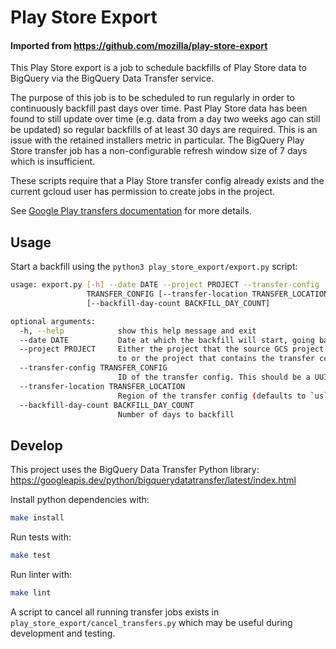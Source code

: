 # Play Store Export

#### Imported from https://github.com/mozilla/play-store-export

This Play Store export is a job to schedule backfills of Play Store data to BigQuery via the BigQuery Data Transfer service.

The purpose of this job is to be scheduled to run regularly in order to continuously backfill past days over time.
Past Play Store data has been found to still update over time (e.g. data from a day two weeks ago can still be updated)
so regular backfills of at least 30 days are required.
This is an issue with the retained installers metric in particular.
The BigQuery Play Store transfer job has a non-configurable refresh window size of 7 days which is insufficient.

These scripts require that a Play Store transfer config already exists and the current gcloud user has
permission to create jobs in the project.

See [Google Play transfers documentation](https://cloud.google.com/bigquery-transfer/docs/play-transfer) for more details.

## Usage

Start a backfill using the `python3 play_store_export/export.py` script:
```sh
usage: export.py [-h] --date DATE --project PROJECT --transfer-config
                 TRANSFER_CONFIG [--transfer-location TRANSFER_LOCATION]
                 [--backfill-day-count BACKFILL_DAY_COUNT]

optional arguments:
  -h, --help            show this help message and exit
  --date DATE           Date at which the backfill will start, going backwards
  --project PROJECT     Either the project that the source GCS project belongs
                        to or the project that contains the transfer config
  --transfer-config TRANSFER_CONFIG
                        ID of the transfer config. This should be a UUID.
  --transfer-location TRANSFER_LOCATION
                        Region of the transfer config (defaults to `us`)
  --backfill-day-count BACKFILL_DAY_COUNT
                        Number of days to backfill
```

## Develop

This project uses the BigQuery Data Transfer Python library: 
https://googleapis.dev/python/bigquerydatatransfer/latest/index.html

Install python dependencies with:
```sh
make install
```

Run tests with:
```sh
make test
```

Run linter with:
```sh
make lint
```

A script to cancel all running transfer jobs exists in `play_store_export/cancel_transfers.py`
which may be useful during development and testing.

